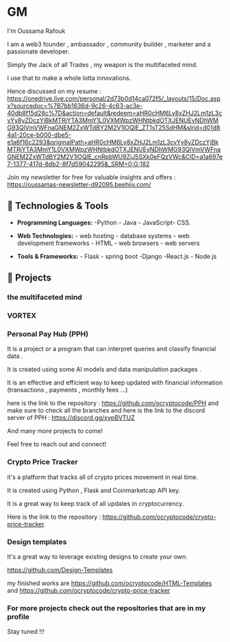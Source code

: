 # GM

I'm Oussama Rafouk

I am a web3 founder , ambassador , community builder , marketer and a passionate developer.

Simply the Jack of all Trades , my weapon is the multifaceted mind.

I use that to make a whole lotta innovations.

Hence discussed on my resume : https://onedrive.live.com/personal/2d73b0d14ca072f5/_layouts/15/Doc.aspx?sourcedoc=%7B7bb1636d-9c26-4c63-ac3e-40db8f15d28c%7D&action=default&redeem=aHR0cHM6Ly8xZHJ2Lm1zL3cvYy8yZDczYjBkMTRjYTA3MmY1L0VXMWpzWHNtbkdOTXJENUEyNDhWMG93QlVmVWFnaGNEM2ZxWTdBY2M2V1lOQlE_ZT1sT25SdHM&slrid=d01d84a1-20ce-b000-dbe5-e1a6f16c2293&originalPath=aHR0cHM6Ly8xZHJ2Lm1zL3cvYy8yZDczYjBkMTRjYTA3MmY1L0VXMWpzWHNtbkdOTXJENUEyNDhWMG93QlVmVWFnaGNEM2ZxWTdBY2M2V1lOQlE_cnRpbWU9ZjJ5SXk0eFQzVWc&CID=a1a697e7-1377-417d-8db2-8f7d59042295&_SRM=0:G:182

Join my newsletter for free for valuable insights and offers : https://oussamas-newsletter-d92095.beehiiv.com/


## 🔧 Technologies & Tools

- **Programming Languages:** -Python - Java - JavaScript- CSS.
  
- **Web Technologies:** - web hosting - database systems - web development frameworks - HTML - web browsers - web servers
  
- **Tools & Frameworks:** - Flask - spring boot -Django -React.js - Node.js


## 🚀 Projects
### the multifaceted mind

### VORTEX
### Personal Pay Hub (PPH)
It is a project or a program that can interpret queries and classify financial data .

It is created using some AI models and data manipulation packages .

It is an effective and efficient way to keep updated with financial information (transactions , payments , monthly fees ...) 

here is the link to the repository : https://github.com/ocryptocode/PPH  and make sure to check all the branches
and here is the link to the discord server of PPH : https://discord.gg/xypBVTUZ

And many more projects to come!

Feel free to reach out and connect!

### Crypto Price Tracker
it's a platform that tracks all of crypto prices movement in real time.

It is created using Python , Flask and Coinmarketcap API key.

It is a great way to keep track of all updates in cryptocurrency.

Here is the link to the repository : https://github.com/ocryptocode/crypto-price-tracker.

### Design templates
It's a great way to leverage existing designs to create your own.

https://github.com/Design-Templates


my finished works are https://github.com/ocryptocode/HTML-Templates and https://github.com/ocryptocode/crypto-price-tracker

### For more projects check out the repositories that are in my profile ###

Stay tuned !!!

